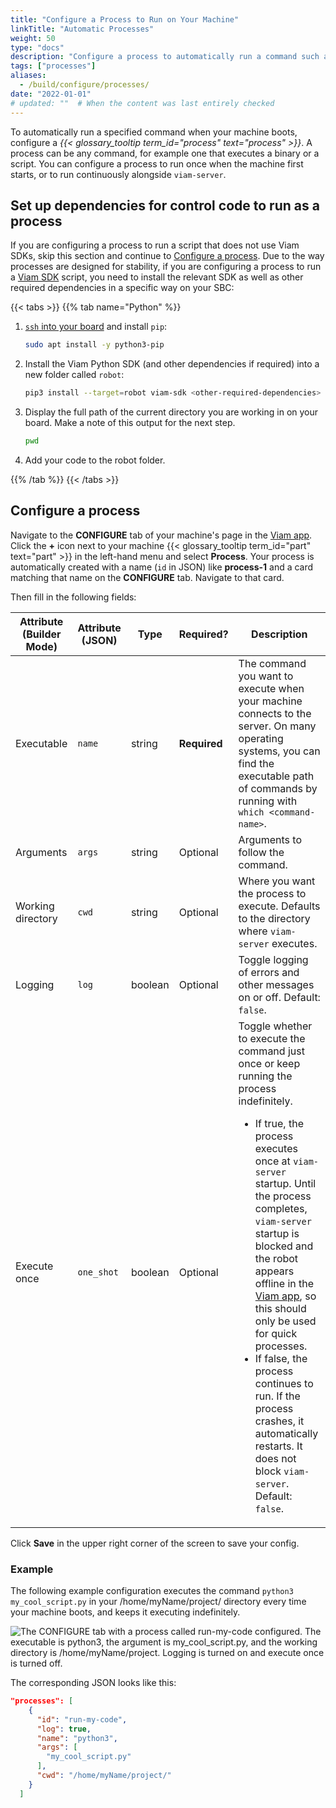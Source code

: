 ```yaml
---
title: "Configure a Process to Run on Your Machine"
linkTitle: "Automatic Processes"
weight: 50
type: "docs"
description: "Configure a process to automatically run a command such as a script automatically when your machine boots."
tags: ["processes"]
aliases:
  - /build/configure/processes/
date: "2022-01-01"
# updated: ""  # When the content was last entirely checked
---
```


To automatically run a specified command when your machine boots, configure a _{{< glossary_tooltip term_id="process" text="process" >}}_.
A process can be any command, for example one that executes a binary or a script.
You can configure a process to run once when the machine first starts, or to run continuously alongside `viam-server`.

## Set up dependencies for control code to run as a process

If you are configuring a process to run a script that does not use Viam SDKs, skip this section and continue to [Configure a process](#configure-a-process).
Due to the way processes are designed for stability, if you are configuring a process to run a [Viam SDK](/sdks/) script, you need to install the relevant SDK as well as other required dependencies in a specific way on your SBC:

{{< tabs >}}
{{% tab name="Python" %}}

1. [`ssh` into your board](/installation/prepare/rpi-setup/#connect-with-ssh) and install `pip`:

   ```sh {class="command-line" data-prompt="$"}
   sudo apt install -y python3-pip
   ```

2. Install the Viam Python SDK (and other dependencies if required) into a new folder called `robot`:

   ```sh {class="command-line" data-prompt="$"}
   pip3 install --target=robot viam-sdk <other-required-dependencies>
   ```

3. Display the full path of the current directory you are working in on your board. Make a note of this output for the next step.

   ```sh {class="command-line" data-prompt="$"}
   pwd
   ```

4. Add your code to the <file>robot</file> folder.

{{% /tab %}}
{{< /tabs >}}

## Configure a process

Navigate to the **CONFIGURE** tab of your machine's page in the [Viam app](https://app.viam.com).
Click the **+** icon next to your machine {{< glossary_tooltip term_id="part" text="part" >}} in the left-hand menu and select **Process**.
Your process is automatically created with a name (`id` in JSON) like **process-1** and a card matching that name on the **CONFIGURE** tab.
Navigate to that card.

Then fill in the following fields:

<!-- prettier-ignore -->
| Attribute (Builder Mode) | Attribute (JSON) | Type    | Required? | Description |
| ------------------------ | ---------------- | ------- | --------- | ----------- |
| Executable               | `name`               | string  | **Required** | The command you want to execute when your machine connects to the server. On many operating systems, you can find the executable path of commands by running with `which <command-name>`. |
| Arguments                | `args`               | string  | Optional     | Arguments to follow the command. |
| Working directory        | `cwd`                | string  | Optional     | Where you want the process to execute. Defaults to the directory where `viam-server` executes. |
| Logging                  | `log`                | boolean | Optional     | Toggle logging of errors and other messages on or off. Default: `false`. |
| Execute once             | `one_shot`           | boolean | Optional     | Toggle whether to execute the command just once or keep running the process indefinitely.<ul><li>If true, the process executes once at `viam-server` startup. Until the process completes, `viam-server` startup is blocked and the robot appears offline in the [Viam app](https://app.viam.com), so this should only be used for quick processes.</li><li>If false, the process continues to run. If the process crashes, it automatically restarts. It does not block `viam-server`. Default: `false`.</li></ul> |

Click **Save** in the upper right corner of the screen to save your config.

### Example

The following example configuration executes the command `python3 my_cool_script.py` in your <file>/home/myName/project/</file> directory every time your machine boots, and keeps it executing indefinitely.

![The CONFIGURE tab with a process called run-my-code configured. The executable is python3, the argument is my_cool_script.py, and the working directory is /home/myName/project. Logging is turned on and execute once is turned off.](/build/configure/process-fancy.png)

The corresponding JSON looks like this:

```json
"processes": [
    {
      "id": "run-my-code",
      "log": true,
      "name": "python3",
      "args": [
        "my_cool_script.py"
      ],
      "cwd": "/home/myName/project/"
    }
  ]
```
